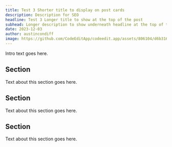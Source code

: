 ```yaml
---
title: Test 3 Shorter title to display on post cards
description: Description for SEO
headline: Test 3 Longer title to show at the top of the post
subhead: Longer description to show underneath headline at the top of the post
date: 2023-12-03
author: austincondiff
image: https://github.com/CodeEditApp/codeedit.app/assets/806104/d6b3166d-1f88-48e6-9648-55c43f797c97
---
```


Intro text goes here.

## Section

Text about this section goes here.

## Section

Text about this section goes here.

## Section

Text about this section goes here.

